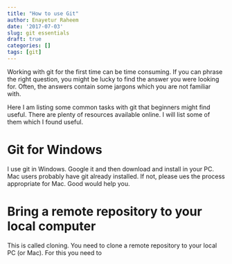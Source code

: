 ```yaml
---
title: "How to use Git"
author: Enayetur Raheem
date: '2017-07-03'
slug: git essentials
draft: true
categories: []
tags: [git]
---
```


Working with git for the first time can be time consuming. If you can phrase the right question, you might be lucky to find the answer you were looking for. Often, the answers contain some jargons which you are not familiar with. 

Here I am listing some common tasks with git that beginners might find useful. There are plenty of resources available online. I will list some of them which I found useful.

# Git for Windows

I use git in Windows. Google it and then download and install in your PC. Mac users probably have git already installed. If not, please ues the process appropriate for Mac. Good would help you.


# Bring a remote repository to your local computer

This is called cloning. You need to clone a remote repository to your local PC (or Mac). For this you need to 

